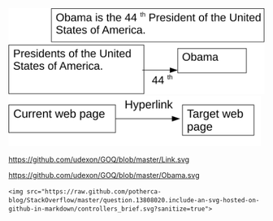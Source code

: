 
<img src="https://github.com/udexon/GOQ/blob/master/Obama_Answer.svg?sanitize=true" width="600">

<img src="https://github.com/udexon/GOQ/blob/master/Link.svg?sanitize=true" height="100">

https://github.com/udexon/GOQ/blob/master/Link.svg

https://github.com/udexon/GOQ/blob/master/Obama.svg

`<img src="https://raw.github.com/potherca-blog/StackOverflow/master/question.13808020.include-an-svg-hosted-on-github-in-markdown/controllers_brief.svg?sanitize=true">`
